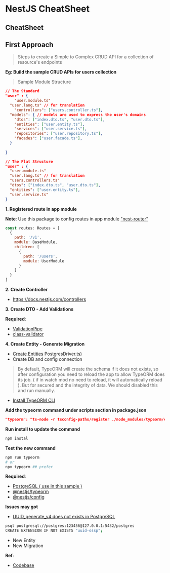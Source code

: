# NestJS CheatSheet

## CheatSheet



## First Approach

> Steps to create a Simple to Complex CRUD API for a collection of resource's endpoints

**Eg: Build the sample CRUD APIs for users collection**

> Sample Module Structure

```json
// The Standard
"user" : {
	"user.module.ts"
  "user.lang.ts" // for translation
	"controllers": ["users.controller.ts"],	
  "models": { // models are used to express the user's domains
    "dtos": ["index.dto.ts", "user.dto.ts"],
    "entities": ["user.entity.ts"],
    "services": ["user.service.ts"],
    "repositories": ["user.repository.ts"],
    "facades": ["user.facade.ts"],
  }
  
}

// The Flat Structure
"user" : {
  "user.module.ts"
  "user.lang.ts" // for translation
  "users.controllers.ts"
  "dtos": ["index.dto.ts", "user.dto.ts"],
  "entities": ["user.entity.ts"],
  "user.service.ts"
}
```

**1. Registered route in app module**

**Note**: Use this package to config routes in app module ["nest-router"](https://github.com/nestjsx/nest-router)

```js
const routes: Routes = [
  {
    path: '/v1',
    module: BaseModule,
    children: [
      {
        path: '/users',
        module: UserModule
      }
    ]
  }
]
```

**2. Create Controller**

- https://docs.nestjs.com/controllers


**3. Create DTO - Add Validations**

**Required**:

- [ValidationPipe](https://docs.nestjs.com/pipes)
- [class-validator](https://github.com/typestack/class-validator)

**4. Create Entity - Generate Migration**
 
- [Create Entities](https://typeorm.io/#/entities)
PostgresDriver.ts)
- Create DB and config connection

> By default, TypeORM will create the schema if it does not exists, so after configuration you need to reload the app to allow TypeORM does its job. ( if in watch mod no need to reload, it will automatically reload ). But for secured and the integrity of data. We should disabled this and run manually.

- [Install TypeORM CLI](https://typeorm.io/#/using-cli/installing-cli)

**Add the typeorm command under scripts section in package.json**

```json
"typeorm": "ts-node -r tsconfig-paths/register ./node_modules/typeorm/cli.js"
```

**Run install to update the command**

```bash
npm instal
```

**Test the new command**

```bash
npm run typeorm
# or
npx typeorm ## prefer
```


**Required**:

- [PostgreSQL ( use in this sample )](https://devnotes.tamthapnhilap.site/article/postgresql-20191023-headfirst/)
- [@nestjs/typeorm](https://docs.nestjs.com/techniques/database)
- [@nestjs/config](https://docs.nestjs.com/techniques/configuration)

**Issues may got**

- [UUID_generate_v4 does not exists in PostgreSQL](https://www.codehub.vn/Fix-loi-ERROR-function-uuid_generate_v4-does-not-exist-trong-PostgreSQL)

```bash
psql postgresql://postgres:123456@127.0.0.1:5432/postgres
CREATE EXTENSION IF NOT EXISTS "uuid-ossp";
```

- New Entity
- New Migration

**Ref**:

- [Codebase](https://github.com/typeorm/typeorm/blob/a4dec02cc59d3219a29c7be0322af2253e1452dc/src/driver/postgres/)
